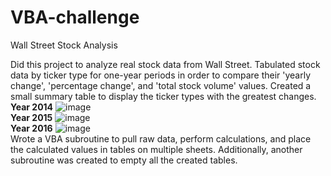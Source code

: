 # VBA-challenge
Wall Street Stock Analysis

Did this project to analyze real stock data from Wall Street. Tabulated stock data by ticker type for one-year periods in order to compare their 'yearly change', 'percentage change', and 'total stock volume' values. Created a small summary table to display the ticker types with the greatest changes.
<br />
<b>Year 2014</b>
![image](https://github.com/KotR9001/VBA-challenge/assets/57807780/52e4c28d-c036-4957-b495-9e277a1c8bca)
<br />
<b>Year 2015</b>
![image](https://github.com/KotR9001/VBA-challenge/assets/57807780/479b5c10-57ad-4509-8903-0827b1972ed5)
<br />
<b>Year 2016</b>
![image](https://github.com/KotR9001/VBA-challenge/assets/57807780/a063a6f6-6195-4efb-b4ff-e878991896fd)
<br />
Wrote a VBA subroutine to pull raw data, perform calculations, and place the calculated values in tables on multiple sheets. Additionally, another subroutine was created to empty all the created tables.
